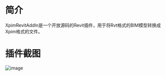 # 简介
XpimRevitAddIn是一个开放源码的Revit插件，用于将Rvt格式的BIM模型转换成Xpim格式的文件。

# 插件截图
![image](https://user-images.githubusercontent.com/8390823/163512722-aa8b2660-6f35-4bec-946c-f821ba0e41f7.png)
